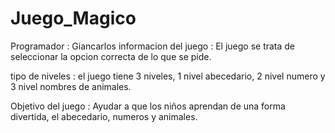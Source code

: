 # Juego_Magico
Programador : Giancarlos
informacion del juego : El juego se trata de seleccionar la opcion correcta de lo que se pide.

tipo de niveles : el juego tiene 3 niveles, 1 nivel abecedario, 2 nivel numero y 3 nivel nombres de animales.

Objetivo del juego : Ayudar a que los niños aprendan de una forma divertida, el abecedario, numeros y animales.
